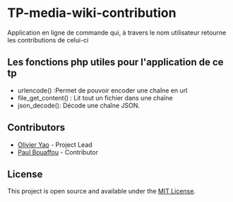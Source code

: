 # TP-media-wiki-contribution
Application en ligne de commande qui, à travers le nom utilisateur retourne les contributions de celui-ci

## Les fonctions php utiles pour l'application de ce tp

- urlencode() :Permet de pouvoir encoder une chaîne en url
- file_get_content() : Lit tout un fichier dans une chaîne
- json_decode(): Décode une chaîne JSON.

## Contributors

* [Olivier Yao](https://github.com/yjolivier) - Project Lead
* [Paul Bouaffou](https://github.com/paulbouaffou) - Contributor

## License
This project is open source and available under the [MIT License](LICENSE).
